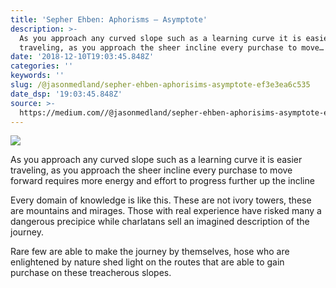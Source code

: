 ```yaml
---
title: 'Sepher Ehben: Aphorisms — Asymptote'
description: >-
  As you approach any curved slope such as a learning curve it is easier
  traveling, as you approach the sheer incline every purchase to move…
date: '2018-12-10T19:03:45.848Z'
categories: ''
keywords: ''
slug: /@jasonmedland/sepher-ehben-aphorisims-asymptote-ef3e3ea6c535
date_dsp: '19:03:45.848Z'
source: >-
  https://medium.com//@jasonmedland/sepher-ehben-aphorisims-asymptote-ef3e3ea6c535
---
```


![](https://cdn-images-1.medium.com/max/800/1*E1WnZ-OEX8dovVZ8CWdhvA.png)

As you approach any curved slope such as a learning curve it is easier traveling, as you approach the sheer incline every purchase to move forward requires more energy and effort to progress further up the incline

Every domain of knowledge is like this. These are not ivory towers, these are mountains and mirages. Those with real experience have risked many a dangerous precipice while charlatans sell an imagined description of the journey.

Rare few are able to make the journey by themselves, hose who are enlightened by nature shed light on the routes that are able to gain purchase on these treacherous slopes.